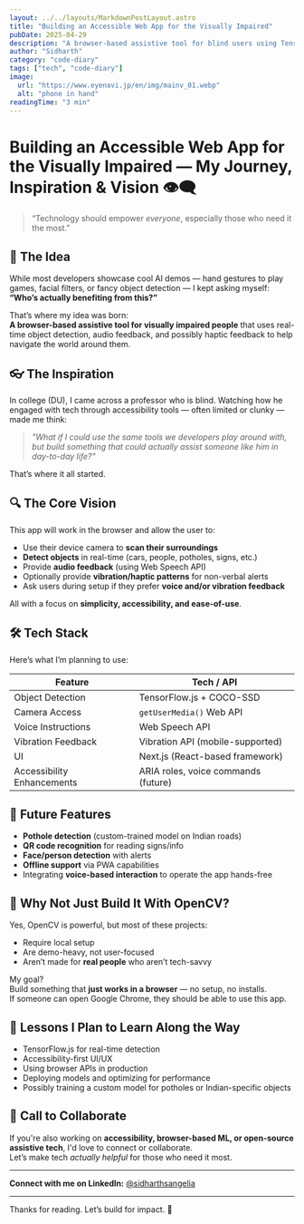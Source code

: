 ```yaml
---
layout: ../../layouts/MarkdownPostLayout.astro
title: "Building an Accessible Web App for the Visually Impaired"
pubDate: 2025-04-29
description: "A browser-based assistive tool for blind users using TensorFlow.js, speech, and camera APIs — why I’m building it, and how I’m approaching the challenge."
author: "Sidharth"
category: "code-diary"
tags: ["tech", "code-diary"]
image:
  url: "https://www.eyenavi.jp/en/img/mainv_01.webp"
  alt: "phone in hand"
readingTime: "3 min"
---
```


# Building an Accessible Web App for the Visually Impaired — My Journey, Inspiration & Vision 👁️‍🗨️

> “Technology should empower *everyone*, especially those who need it the most.”

## 🌟 The Idea

While most developers showcase cool AI demos — hand gestures to play games, facial filters, or fancy object detection — I kept asking myself: **“Who’s actually benefiting from this?”**

That’s where my idea was born:  
**A browser-based assistive tool for visually impaired people** that uses real-time object detection, audio feedback, and possibly haptic feedback to help navigate the world around them.

## 👓 The Inspiration

In college (DU), I came across a professor who is blind. Watching how he engaged with tech through accessibility tools — often limited or clunky — made me think:  
> *"What if I could use the same tools we developers play around with, but build something that could actually assist someone like him in day-to-day life?"*

That’s where it all started.

## 🔍 The Core Vision

This app will work in the browser and allow the user to:

- Use their device camera to **scan their surroundings**
- **Detect objects** in real-time (cars, people, potholes, signs, etc.)
- Provide **audio feedback** (using Web Speech API)
- Optionally provide **vibration/haptic patterns** for non-verbal alerts
- Ask users during setup if they prefer **voice and/or vibration feedback**

All with a focus on **simplicity, accessibility, and ease-of-use**.

## 🛠️ Tech Stack

Here’s what I’m planning to use:

| Feature                   | Tech / API                         |
|---------------------------|------------------------------------|
| Object Detection          | TensorFlow.js + COCO-SSD           |
| Camera Access             | `getUserMedia()` Web API           |
| Voice Instructions        | Web Speech API                     |
| Vibration Feedback        | Vibration API (mobile-supported)   |
| UI                        | Next.js (React-based framework)    |
| Accessibility Enhancements| ARIA roles, voice commands (future)|

## 🧪 Future Features

- **Pothole detection** (custom-trained model on Indian roads)
- **QR code recognition** for reading signs/info
- **Face/person detection** with alerts
- **Offline support** via PWA capabilities
- Integrating **voice-based interaction** to operate the app hands-free

## 💭 Why Not Just Build It With OpenCV?

Yes, OpenCV is powerful, but most of these projects:
- Require local setup
- Are demo-heavy, not user-focused
- Aren’t made for **real people** who aren’t tech-savvy

My goal?  
Build something that **just works in a browser** — no setup, no installs.  
If someone can open Google Chrome, they should be able to use this app.

## 🧠 Lessons I Plan to Learn Along the Way

- TensorFlow.js for real-time detection
- Accessibility-first UI/UX
- Using browser APIs in production
- Deploying models and optimizing for performance
- Possibly training a custom model for potholes or Indian-specific objects

## 🤝 Call to Collaborate

If you're also working on **accessibility, browser-based ML, or open-source assistive tech**, I'd love to connect or collaborate.  
Let’s make tech *actually helpful* for those who need it most.

---


**Connect with me on LinkedIn:** [@sidharthsangelia](https://www.linkedin.com/in/sidharthsangelia/)  

---

Thanks for reading. Let’s build for impact. 💙
